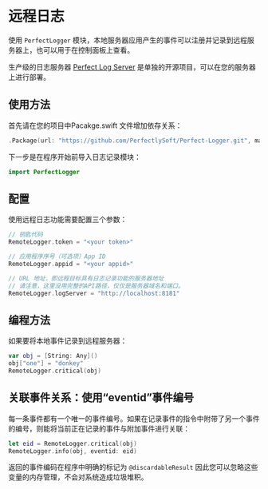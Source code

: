 # 远程日志

使用 `PerfectLogger` 模块，本地服务器应用产生的事件可以注册并记录到远程服务器上，也可以用于在控制面板上查看。

生产级的日志服务器 [Perfect Log Server](https://github.com/PerfectServers/Perfect-LogServer) 是单独的开源项目，可以在您的服务器上进行部署。


## 使用方法

首先请在您的项目中Pacakge.swift 文件增加依存关系：

``` swift
.Package(url: "https://github.com/PerfectlySoft/Perfect-Logger.git", majorVersion: 3),
```

下一步是在程序开始前导入日志记录模块：

``` swift 
import PerfectLogger
```

## 配置

使用远程日志功能需要配置三个参数：

``` swift
// 钥匙代码
RemoteLogger.token = "<your token>"

// 应用程序序号（可选项）App ID
RemoteLogger.appid = "<your appid>"

// URL 地址，即远程目标具有日志记录功能的服务器地址
// 请注意，这里没用完整的API路径，仅仅是服务器域名和端口。
RemoteLogger.logServer = "http://localhost:8181"

```

## 编程方法

如果要将本地事件记录到远程服务器：

``` swift
var obj = [String: Any]()
obj["one"] = "donkey"
RemoteLogger.critical(obj)
```

## 关联事件关系：使用“eventid”事件编号

每一条事件都有一个唯一的事件编号。如果在记录事件的指令中附带了另一个事件的编号，则能将当前正在记录的事件与附加事件进行关联：

``` swift
let eid = RemoteLogger.critical(obj)
RemoteLogger.info(obj, eventid: eid)
```

返回的事件编码在程序中明确的标记为 `@discardableResult` 因此您可以忽略这些变量的内存管理，不会对系统造成垃圾堆积。

